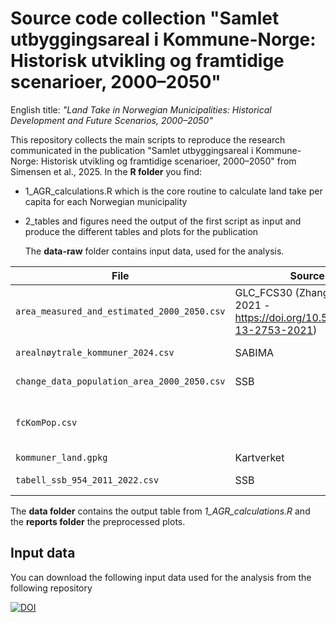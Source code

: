 # Source code collection "Samlet utbyggingsareal i Kommune-Norge: Historisk utvikling og framtidige scenarioer, 2000–2050"

English title: *"Land Take in Norwegian Municipalities: Historical Development and Future Scenarios, 2000–2050"*

This repository collects the main scripts to reproduce the research communicated in the publication "Samlet utbyggingsareal i Kommune-Norge: Historisk utvikling og framtidige scenarioer, 2000–2050" from Simensen et al., 2025. 
In the **R folder** you find:
* 1_AGR_calculations.R which is the core routine to calculate land take per capita for each Norwegian municipality
* 2_tables and figures need the output of the first script as input and produce the different tables and plots for the publication

  The **data-raw** folder contains input data, used for the analysis. 
  
| File    | Source | Description                                                                 |
|------------------|------------|-----------------------------------------------------------------------------|
| `area_measured_and_estimated_2000_2050.csv`             | GLC_FCS30 (Zhang mfl., 2021 - https://doi.org/10.5194/essd-13-2753-2021)   | Linear regression and extrapolation of future trends of land take for Norwegian municipalities                                       |
| `arealnøytrale_kommuner_2024.csv`      | SABIMA   | Information regarding the Norwegian municipalities aiming for land neutrality.                     |
| `change_data_population_area_2000_2050.csv`   | SSB      | Based on:  https://www.ssb.no/statbank/table/14288                   |
| `fcKomPop.csv`         |     | Curated data frame from area_measured_and_estimated_2000_2050.csv and change_data_population_area_2000_2050.csv  |
| `kommuner_land.gpkg`       | Kartverket     | Administrative units of Norway                    |
| `tabell_ssb_954_2011_2022.csv`       | SSB     | 09594: Arealbruk og arealressurser, etter arealklasse (km²) (K) (B) 2011 - 2024                    |

The **data folder** contains the output table from *1_AGR_calculations.R* and the **reports folder** the preprocessed plots.

## Input data
You can download the following input data used for the analysis from the following repository

[![DOI](https://zenodo.org/badge/913708722.svg)](https://doi.org/10.5281/zenodo.15370391)


